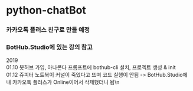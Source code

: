 # python-chatBot

### 카카오톡 플러스 친구로 만들 예정
### BotHub.Studio에 있는 강의 참고

2019\
01.10  봇허브 가입, 아나콘다 프롬프트에 bothub-cli 설치, 프로젝트 생성 & init\
01.12  쥬피터 노트북이 커널이 죽었다고 뜨며 코드 실행이 안됨 -> BotHub.Studio에 내 카카오톡 플러스가 Online이어서 삭제했더니 됨\n
